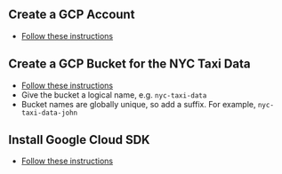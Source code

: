 ## Create a GCP Account
- [Follow these instructions](https://cloud.google.com/free/docs/gcp-free-tier)

## Create a GCP Bucket for the NYC Taxi Data
- [Follow these instructions](https://cloud.google.com/storage/docs/creating-buckets)
- Give the bucket a logical name, e.g. `nyc-taxi-data`
- Bucket names are globally unique, so add a suffix. For example, `nyc-taxi-data-john`
  
## Install Google Cloud SDK
- [Follow these instructions](https://cloud.google.com/sdk/docs/install-sdk)
